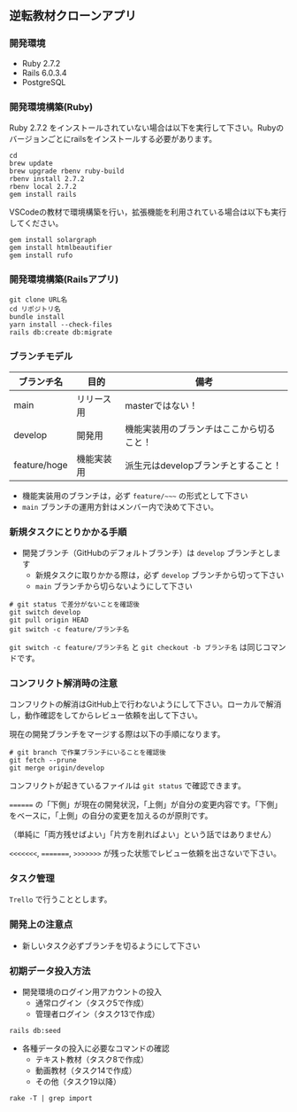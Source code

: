 ## 逆転教材クローンアプリ

### 開発環境

- Ruby 2.7.2
- Rails 6.0.3.4
- PostgreSQL

### 開発環境構築(Ruby)

Ruby 2.7.2 をインストールされていない場合は以下を実行して下さい。Rubyのバージョンごとにrailsをインストールする必要があります。

```
cd
brew update
brew upgrade rbenv ruby-build
rbenv install 2.7.2
rbenv local 2.7.2
gem install rails
```

VSCodeの教材で環境構築を行い，拡張機能を利用されている場合は以下も実行してください。

```
gem install solargraph
gem install htmlbeautifier
gem install rufo
```

### 開発環境構築(Railsアプリ)

```
git clone URL名
cd リポジトリ名
bundle install
yarn install --check-files
rails db:create db:migrate
```

### ブランチモデル

ブランチ名 | 目的 | 備考
--- | --- | ---
main | リリース用 | masterではない！
develop | 開発用 | 機能実装用のブランチはここから切ること！
feature/hoge | 機能実装用 | 派生元はdevelopブランチとすること！

- 機能実装用のブランチは，必ず `feature/~~~` の形式として下さい
- `main` ブランチの運用方針はメンバー内で決めて下さい。

### 新規タスクにとりかかる手順

- 開発ブランチ（GitHubのデフォルトブランチ）は `develop` ブランチとします
  - 新規タスクに取りかかる際は，必ず `develop` ブランチから切って下さい
  - `main` ブランチから切らないようにして下さい

```
# git status で差分がないことを確認後
git switch develop
git pull origin HEAD
git switch -c feature/ブランチ名
```

`git switch -c feature/ブランチ名` と `git checkout -b ブランチ名` は同じコマンドです。

### コンフリクト解消時の注意

コンフリクトの解消はGitHub上で行わないようにして下さい。ローカルで解消し，動作確認をしてからレビュー依頼を出して下さい。

現在の開発ブランチをマージする際は以下の手順になります。

```
# git branch で作業ブランチにいることを確認後
git fetch --prune
git merge origin/develop
```

コンフリクトが起きているファイルは `git status` で確認できます。

`======` の「下側」が現在の開発状況，「上側」が自分の変更内容です。「下側」をベースに，「上側」の自分の変更を加えるのが原則です。

（単純に「両方残せばよい」「片方を削ればよい」という話ではありません）

`<<<<<<<`, `=======`, `>>>>>>>` が残った状態でレビュー依頼を出さないで下さい。

### タスク管理

`Trello` で行うこととします。

### 開発上の注意点

- 新しいタスク必ずブランチを切るようにして下さい

### 初期データ投入方法

- 開発環境のログイン用アカウントの投入
  - 通常ログイン（タスク5で作成）
  - 管理者ログイン（タスク13で作成）

```
rails db:seed
```

- 各種データの投入に必要なコマンドの確認
  - テキスト教材（タスク8で作成）
  - 動画教材（タスク14で作成）
  - その他（タスク19以降）

```
rake -T | grep import
```

